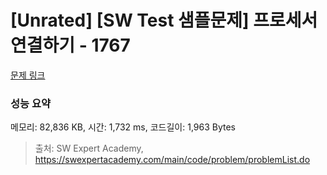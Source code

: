 # [Unrated] [SW Test 샘플문제] 프로세서 연결하기 - 1767 

[문제 링크](https://swexpertacademy.com/main/code/problem/problemDetail.do?contestProbId=AV4suNtaXFEDFAUf) 

### 성능 요약

메모리: 82,836 KB, 시간: 1,732 ms, 코드길이: 1,963 Bytes



> 출처: SW Expert Academy, https://swexpertacademy.com/main/code/problem/problemList.do